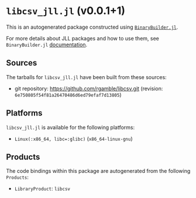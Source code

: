 # `libcsv_jll.jl` (v0.0.1+1)

This is an autogenerated package constructed using [`BinaryBuilder.jl`](https://github.com/JuliaPackaging/BinaryBuilder.jl).

For more details about JLL packages and how to use them, see `BinaryBuilder.jl` [documentation](https://juliapackaging.github.io/BinaryBuilder.jl/dev/jll/).

## Sources

The tarballs for `libcsv_jll.jl` have been built from these sources:

* git repository: https://github.com/rgamble/libcsv.git (revision: `6e750805f54f81a26470486d6ed79efaf7d13805`)

## Platforms

`libcsv_jll.jl` is available for the following platforms:

* `Linux(:x86_64, libc=:glibc)` (`x86_64-linux-gnu`)

## Products

The code bindings within this package are autogenerated from the following `Products`:

* `LibraryProduct`: `libcsv`
